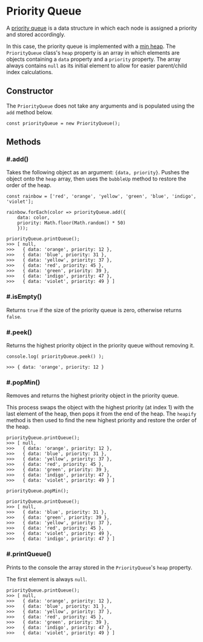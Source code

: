 # Priority Queue
A [priority queue](https://en.wikipedia.org/wiki/Priority_queue) is a data structure in which each node is assigned a priority and stored accordingly.

In this case, the priority queue is implemented with a [min heap](../MinHeap/ReadMe.md). The `PriorityQueue` class's `heap` property is an array in which elements are objects containing a `data` property and a `priority` property. The array always contains `null` as its initial element to allow for easier parent/child index calculations.

## Constructor
The `PriorityQueue` does not take any arguments and is populated using the `add` method below.
```
const priorityQueue = new PriorityQueue();
```

## Methods
### \#.add()
Takes the following object as an argument: `{data, priority}`. Pushes the object onto the `heap` array, then uses the `bubbleUp` method to restore the order of the heap.
```
const rainbow = ['red', 'orange', 'yellow', 'green', 'blue', 'indigo', 'violet'];

rainbow.forEach(color => priorityQueue.add({
    data: color, 
    priority: Math.floor(Math.random() * 50)
    }));

priorityQueue.printQueue();
>>> [ null,
>>>   { data: 'orange', priority: 12 },
>>>   { data: 'blue', priority: 31 },
>>>   { data: 'yellow', priority: 37 },
>>>   { data: 'red', priority: 45 },
>>>   { data: 'green', priority: 39 },
>>>   { data: 'indigo', priority: 47 },
>>>   { data: 'violet', priority: 49 } ]
```

### \#.isEmpty()
Returns `true` if the size of the priority queue is zero, otherwise returns `false`.

### \#.peek()
Returns the highest priority object in the priority queue without removing it.
```
console.log( priorityQueue.peek() );

>>> { data: 'orange', priority: 12 }
```

### \#.popMin()
Removes and returns the highest priority object in the priority queue. 

This process swaps the object with the highest priority (at index 1) with the last element of the heap, then pops it from the end of the heap. The `heapify` method is then used to find the new highest priority and restore the order of the heap.
```
priorityQueue.printQueue();
>>> [ null,
>>>   { data: 'orange', priority: 12 },
>>>   { data: 'blue', priority: 31 },
>>>   { data: 'yellow', priority: 37 },
>>>   { data: 'red', priority: 45 },
>>>   { data: 'green', priority: 39 },
>>>   { data: 'indigo', priority: 47 },
>>>   { data: 'violet', priority: 49 } ]

priorityQueue.popMin();

priorityQueue.printQueue();
>>> [ null,
>>>   { data: 'blue', priority: 31 },
>>>   { data: 'green', priority: 39 },
>>>   { data: 'yellow', priority: 37 },
>>>   { data: 'red', priority: 45 },
>>>   { data: 'violet', priority: 49 },
>>>   { data: 'indigo', priority: 47 } ]
```

### \#.printQueue()
Prints to the console the array stored in the `PriorityQueue`'s `heap` property. 

The first element is always `null`.
```
priorityQueue.printQueue();
>>> [ null,
>>>   { data: 'orange', priority: 12 },
>>>   { data: 'blue', priority: 31 },
>>>   { data: 'yellow', priority: 37 },
>>>   { data: 'red', priority: 45 },
>>>   { data: 'green', priority: 39 },
>>>   { data: 'indigo', priority: 47 },
>>>   { data: 'violet', priority: 49 } ]
```